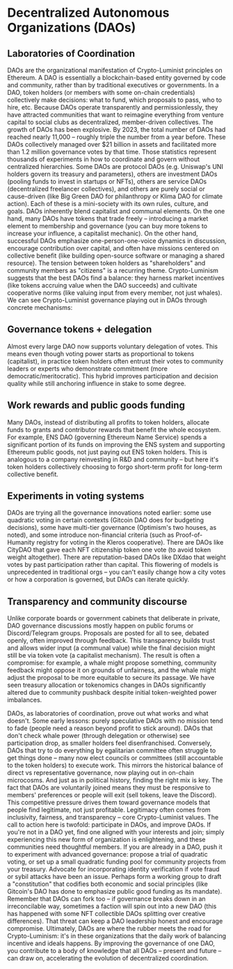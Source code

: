 # Decentralized Autonomous Organizations (DAOs)

## Laboratories of Coordination

DAOs are the organizational manifestation of Crypto-Luminist principles on Ethereum. A DAO is essentially a blockchain-based entity governed by code and community, rather than by traditional executives or governments. In a DAO, token holders (or members with some on-chain credentials) collectively make decisions: what to fund, which proposals to pass, who to hire, etc. Because DAOs operate transparently and permissionlessly, they have attracted communities that want to reimagine everything from venture capital to social clubs as decentralized, member-driven collectives. The growth of DAOs has been explosive. By 2023, the total number of DAOs had reached nearly 11,000 – roughly triple the number from a year before. These DAOs collectively managed over $21 billion in assets and facilitated more than 1.2 million governance votes by that time. Those statistics represent thousands of experiments in how to coordinate and govern without centralized hierarchies. Some DAOs are protocol DAOs (e.g. Uniswap's UNI holders govern its treasury and parameters), others are investment DAOs (pooling funds to invest in startups or NFTs), others are service DAOs (decentralized freelancer collectives), and others are purely social or cause-driven (like Big Green DAO for philanthropy or Klima DAO for climate action). Each of these is a mini-society with its own rules, culture, and goals. DAOs inherently blend capitalist and communal elements. On the one hand, many DAOs have tokens that trade freely – introducing a market element to membership and governance (you can buy more tokens to increase your influence, a capitalist mechanic). On the other hand, successful DAOs emphasize one-person-one-voice dynamics in discussion, encourage contribution over capital, and often have missions centered on collective benefit (like building open-source software or managing a shared resource). The tension between token holders as "shareholders" and community members as "citizens" is a recurring theme. Crypto-Luminism suggests that the best DAOs find a balance: they harness market incentives (like tokens accruing value when the DAO succeeds) and cultivate cooperative norms (like valuing input from every member, not just whales). We can see Crypto-Luminist governance playing out in DAOs through concrete mechanisms:

## Governance tokens + delegation
Almost every large DAO now supports voluntary delegation of votes. This means even though voting power starts as proportional to tokens (capitalist), in practice token holders often entrust their votes to community leaders or experts who demonstrate commitment (more democratic/meritocratic). This hybrid improves participation and decision quality while still anchoring influence in stake to some degree.

## Work rewards and public goods funding
Many DAOs, instead of distributing all profits to token holders, allocate funds to grants and contributor rewards that benefit the whole ecosystem. For example, ENS DAO (governing Ethereum Name Service) spends a significant portion of its funds on improving the ENS system and supporting Ethereum public goods, not just paying out ENS token holders. This is analogous to a company reinvesting in R&D and community – but here it's token holders collectively choosing to forgo short-term profit for long-term collective benefit.

## Experiments in voting systems
DAOs are trying all the governance innovations noted earlier: some use quadratic voting in certain contexts (Gitcoin DAO does for budgeting decisions), some have multi-tier governance (Optimism's two houses, as noted), and some introduce non-financial criteria (such as Proof-of-Humanity registry for voting in the Kleros cooperative). There are DAOs like CityDAO that gave each NFT citizenship token one vote (to avoid token weight altogether). There are reputation-based DAOs like DXdao that weight votes by past participation rather than capital. This flowering of models is unprecedented in traditional orgs – you can't easily change how a city votes or how a corporation is governed, but DAOs can iterate quickly.

## Transparency and community discourse
Unlike corporate boards or government cabinets that deliberate in private, DAO governance discussions mostly happen on public forums or Discord/Telegram groups. Proposals are posted for all to see, debated openly, often improved through feedback. This transparency builds trust and allows wider input (a communal value) while the final decision might still be via token vote (a capitalist mechanism). The result is often a compromise: for example, a whale might propose something, community feedback might oppose it on grounds of unfairness, and the whale might adjust the proposal to be more equitable to secure its passage. We have seen treasury allocation or tokenomics changes in DAOs significantly altered due to community pushback despite initial token-weighted power imbalances.

DAOs, as laboratories of coordination, prove out what works and what doesn't. Some early lessons: purely speculative DAOs with no mission tend to fade (people need a reason beyond profit to stick around). DAOs that don't check whale power (through delegation or otherwise) see participation drop, as smaller holders feel disenfranchised. Conversely, DAOs that try to do everything by egalitarian committee often struggle to get things done – many now elect councils or committees (still accountable to the token holders) to execute work. This mirrors the historical balance of direct vs representative governance, now playing out in on-chain microcosms. And just as in political history, finding the right mix is key. The fact that DAOs are voluntarily joined means they must be responsive to members' preferences or people will exit (sell tokens, leave the Discord). This competitive pressure drives them toward governance models that people find legitimate, not just profitable. Legitimacy often comes from inclusivity, fairness, and transparency – core Crypto-Luminist values. The call to action here is twofold: participate in DAOs, and improve DAOs. If you're not in a DAO yet, find one aligned with your interests and join; simply experiencing this new form of organization is enlightening, and these communities need thoughtful members. If you are already in a DAO, push it to experiment with advanced governance: propose a trial of quadratic voting, or set up a small quadratic funding pool for community projects from your treasury. Advocate for incorporating identity verification if vote fraud or sybil attacks have been an issue. Perhaps form a working group to draft a "constitution" that codifies both economic and social principles (like Gitcoin's DAO has done to emphasize public good funding as its mandate). Remember that DAOs can fork too – if governance breaks down in an irreconcilable way, sometimes a faction will spin out into a new DAO (this has happened with some NFT collectible DAOs splitting over creative differences). That threat can keep a DAO leadership honest and encourage compromise. Ultimately, DAOs are where the rubber meets the road for Crypto-Luminism: it's in these organizations that the daily work of balancing incentive and ideals happens. By improving the governance of one DAO, you contribute to a body of knowledge that all DAOs – present and future – can draw on, accelerating the evolution of decentralized coordination. 
